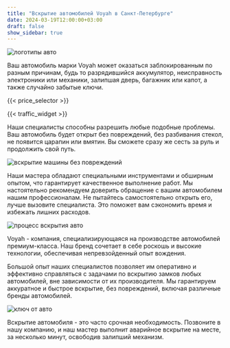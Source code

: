 ```yaml
---
title: "Вскрытие автомобилей Voyah в Санкт-Петербурге"
date: 2024-03-19T12:00:00+03:00
draft: false
show_sidebar: true
---
```


![логотипы авто](car_logo.jpg)

Ваш автомобиль марки Voyah может оказаться заблокированным по разным причинам, будь то разрядившийся аккумулятор, неисправность электроники или механики, залипшая дверь, багажник или капот, а также случайно забытые ключи.

{{< price_selector >}}

{{< traffic_widget >}}

Наши специалисты способны разрешить любые подобные проблемы. Ваш автомобиль будет открыт без повреждений, без разбивания стекол, не появится царапин или вмятин. Вы сможете сразу же сесть за руль и продолжить свой путь.

![вскрытие машины без повреждений](car.jpg)

Наши мастера обладают специальными инструментами и обширным опытом, что гарантирует качественное выполнение работ. Мы настоятельно рекомендуем доверить обращение с вашим автомобилем нашим профессионалам. Не пытайтесь самостоятельно открыть его, лучше вызовите специалиста. Это поможет вам сэкономить время и избежать лишних расходов.

![процесс вскрытия авто](car_open.jpg)

Voyah - компания, специализирующаяся на производстве автомобилей премиум-класса. Наш бренд сочетает в себе роскошь и высокие технологии, обеспечивая непревзойденный опыт вождения. 

Большой опыт наших специалистов позволяет им оперативно и эффективно справляться с задачами по вскрытию замков любых автомобилей, вне зависимости от их производителя. Мы гарантируем аккуратное и быстрое вскрытие, без повреждений, включая различные бренды автомобилей.

![ключ от авто](car_key.jpg)

Вскрытие автомобиля - это часто срочная необходимость. Позвоните в нашу компанию, и наш мастер выполнит аварийное вскрытие на месте, за несколько минут, освободив залипший механизм.